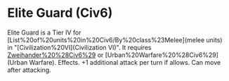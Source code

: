 # Elite Guard (Civ6)

Elite Guard is a Tier IV for [List%20of%20units%20in%20Civ6/By%20class%23Melee](melee units) in "[Civilization%20VI](Civilization VI)". It requires [Zweihander%20%28Civ6%29](Zweihander) or [Urban%20Warfare%20%28Civ6%29](Urban Warfare).
Effects.
+1 additional attack per turn if allows. Can move after attacking.
